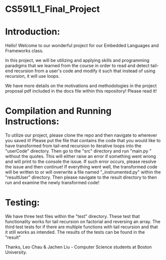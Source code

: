 # CS591L1_Final_Project

# Introduction:
Hello! Welcome to our wonderful project for our Embedded Languages and Frameworks class.

In this project, we will be utilizing and applying skills and programming paradigms that we learned from the course in order to read and detect tail-end recursion from a user's code and modify it such that instead of using recursion, it will use loops.

We have more details on the motivations and methodologies in the project proposal pdf included in the docs file within this repository! Please read it!

# Compilation and Running Instructions:
To utilize our project, please clone the repo and then navigate to wherever you saved it!
Please put the file that contains the code that you would like to have transformed from tail-end recursion to iterative loops into the "userCode" directory.
Then go to the "src" directory and run "main.py <insert your file name>" without the quotes. This will either raise an error if something went wrong and will print to the console the issue.
If such error occurs, please resolve the issue and then continue!
If everything went well, the transformed code will be written to or will overwrite a file named "<your file name>\_instrumented.py" within the "resultUser" directory.
Then please navigate to the result directory to then run and examine the newly transformed code!

# Testing:
We have three test files within the "test" directory.
These test that functionality works for tail recursion on factorial and reversing an array. The third test tests for if there are multiple functions with tail recursion and that it still works as intended. The results of the tests can be found in the "result"

Thanks,
Leo Chau & Jachen Liu -
Computer Science students at Boston University.
